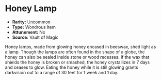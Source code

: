# Honey Lamp

- **Rarity:** Uncommon
- **Type:** Wondrous Item
- **Attunement:** No
- **Source:** Vault of Magic

Honey lamps, made from glowing honey encased in beeswax, shed light as a lamp. Though the lamps are often found in the shape of a globe, the honey can also be sealed inside stone or wood recesses. If the wax that shields the honey is broken or smashed, the honey crystallizes in 7 days and ceases to glow. Eating the honey while it is still glowing grants darkvision out to a range of 30 feet for 1 week and 1 day.
